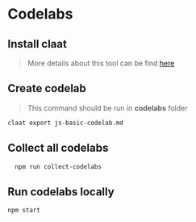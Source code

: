 # Codelabs

## Install claat

> More details about this tool can be find [here](https://github.com/googlecodelabs/tools)

## Create codelab

> This command should be run in **codelabs** folder

```bash
claat export js-basic-codelab.md
```

## Collect all codelabs

```bash
  npm run collect-codelabs
```

## Run codelabs locally

```bash
npm start
```
